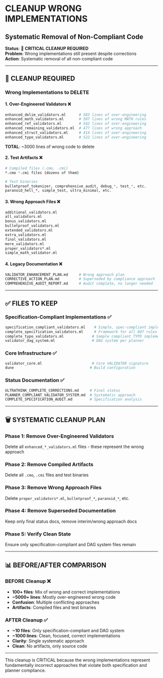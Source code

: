 # CLEANUP WRONG IMPLEMENTATIONS
## Systematic Removal of Non-Compliant Code

**Status**: 🚨 **CRITICAL CLEANUP REQUIRED**  
**Problem**: Wrong implementations still present despite corrections  
**Action**: Systematic removal of all non-compliant code

---

## 🚨 CLEANUP REQUIRED

### **Wrong Implementations to DELETE**

#### 1. Over-Engineered Validators ❌
```bash
enhanced_delim_validators.ml      # 583 lines of over-engineering
enhanced_math_validators.ml       # 507 lines of wrong MATH rules  
enhanced_ref_validators.ml        # 542 lines of over-engineering
enhanced_remaining_validators.ml  # 477 lines of wrong approach
enhanced_struct_validators.ml     # 414 lines of over-engineering
enhanced_typo_validators.ml       # 522 lines of over-engineering
```
**TOTAL**: ~3000 lines of wrong code to delete

#### 2. Test Artifacts ❌
```bash
# Compiled files (.cmo, .cmi)
*.cmo *.cmi files (dozens of them)

# Test binaries  
bulletproof_tokenizer, comprehensive_audit, debug_*, test_*, etc.
paranoid_hell_*, simple_test, ultra_minimal, etc.
```

#### 3. Wrong Approach Files ❌
```bash
additional_validators.ml
all_validators.ml  
bonus_validators.ml
bulletproof_validators.ml
extended_validators.ml
extra_validators.ml
final_validators.ml
more_validators.ml
proper_validators*.ml
simple_math_validator.ml
```

#### 4. Legacy Documentation ❌
```bash
VALIDATOR_ENHANCEMENT_PLAN.md     # Wrong approach plan
CORRECTIVE_ACTION_PLAN.md         # Superseded by compliance approach
COMPREHENSIVE_AUDIT_REPORT.md     # Audit complete, no longer needed
```

---

## ✅ FILES TO KEEP

### **Specification-Compliant Implementations** ✅
```bash
specification_compliant_validators.ml    # Simple, spec-compliant implementations
complete_specification_validators.ml     # Framework for all 607 rules
complete_typo_validators.ml             # Sample compliant TYPO implementations
validator_dag_system.ml                 # DAG system per planner
```

### **Core Infrastructure** ✅
```bash
validator_core.ml                       # Core VALIDATOR signature
dune                                   # Build configuration
```

### **Status Documentation** ✅
```bash
ULTRATHINK_COMPLETE_CORRECTIONS.md     # Final status
PLANNER_COMPLIANT_VALIDATOR_SYSTEM.md  # Systematic approach
COMPLETE_SPECIFICATION_AUDIT.md        # Specification analysis
```

---

## 🗑️ SYSTEMATIC CLEANUP PLAN

### Phase 1: Remove Over-Engineered Validators
Delete all `enhanced_*_validators.ml` files - these represent the wrong approach

### Phase 2: Remove Compiled Artifacts  
Delete all `.cmo`, `.cmi` files and test binaries

### Phase 3: Remove Wrong Approach Files
Delete `proper_validators*.ml`, `bulletproof_*`, `paranoid_*`, etc.

### Phase 4: Remove Superseded Documentation
Keep only final status docs, remove interim/wrong approach docs

### Phase 5: Verify Clean State
Ensure only specification-compliant and DAG system files remain

---

## 📊 BEFORE/AFTER COMPARISON

### **BEFORE Cleanup** ❌
- **100+ files**: Mix of wrong and correct implementations
- **~5000+ lines**: Mostly over-engineered wrong code  
- **Confusion**: Multiple conflicting approaches
- **Artifacts**: Compiled files and test binaries

### **AFTER Cleanup** ✅
- **~10 files**: Only specification-compliant and DAG system
- **~1000 lines**: Clean, focused, correct implementations
- **Clarity**: Single systematic approach
- **Clean**: No artifacts, only source code

---

This cleanup is CRITICAL because the wrong implementations represent fundamentally incorrect approaches that violate both specification and planner compliance.